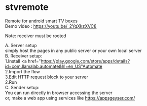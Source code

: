# stvremote
Remote for android smart TV boxes <br>
Demo video : https://youtu.be/_2YqXkzXVC8

Note: receiver must be rooted

A. Server setup<br>
    simply host the pages in any public server or your own local server<br>
B. Receiver setup:<br>
    1.Install <a href="https://play.google.com/store/apps/details?id=com.llamalab.automate&hl=en_US"Automate</a><br>
    2.Import the flow<br>
    3.Edit HTTP request block to your server<br>
    2.Run<br>
C. Sender setup:<br>
    You can run directly in browser accessing the server<br>
    or, make a web app using services like https://appsgeyser.com/
